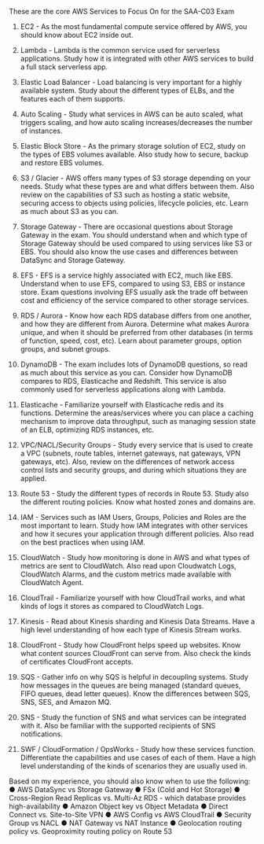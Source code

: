 These are the core AWS Services to Focus On for the SAA-C03 Exam 
 1.  EC2  - As the most fundamental compute service offered  by AWS, you should know about EC2 inside 
 out. 

 2.  Lambda  - Lambda is the common service used for serverless  applications. Study how it is integrated 
 with other AWS services to build a full stack serverless app.

 3.  Elastic Load Balancer  - Load balancing is very important  for a highly available system. Study about the different types of ELBs, and the features each of them supports. 

 4.  Auto Scaling  - Study what services in AWS can be auto  scaled, what triggers scaling, and how auto 
 scaling increases/decreases the number of instances. 

 5.  Elastic Block Store  - As the primary storage solution  of EC2, study on the types of EBS volumes 
 available. Also study how to secure, backup and restore EBS volumes. 

 6.  S3  /  Glacier  - AWS offers many types of S3 storage  depending on your needs. Study what these types are and what differs between them. Also review on the capabilities of S3 such as hosting a static 
 website, securing access to objects using policies, lifecycle policies, etc. Learn as much about S3 as 
 you can. 

 7.  Storage Gateway  - There are occasional questions about  Storage Gateway in the exam. You should 
 understand when and which type of Storage Gateway should be used compared to using services like 
 S3 or EBS. You should also know the use cases and differences between DataSync and Storage 
 Gateway. 

 8.  EFS  - EFS is a service highly associated with EC2,  much like EBS. Understand when to use EFS, 
 compared to using S3, EBS or instance store. Exam questions involving EFS usually ask the trade off 
 between cost and efficiency of the service compared to other storage services. 

 9.  RDS  /  Aurora  - Know how each RDS database differs  from one another, and how they are different from Aurora. Determine what makes Aurora unique, and when it should be preferred from other databases (in terms of function, speed, cost, etc). Learn about parameter groups, option groups, and subnet groups. 

 10.  DynamoDB  - The exam includes lots of DynamoDB questions,  so read as much about this service as 
 you can. Consider how DynamoDB compares to RDS, Elasticache and Redshift. This service is also 
 commonly used for serverless applications along with Lambda. 

 11.  Elasticache  - Familiarize yourself with Elasticache  redis and its functions. Determine the areas/services where you can place a caching mechanism to improve data throughput, such as managing session 
 state of an ELB, optimizing RDS instances, etc. 

 12.  VPC/NACL/Security Groups  - Study every service that  is used to create a VPC (subnets, route tables, internet gateways, nat gateways, VPN gateways, etc). Also, review on the differences of network access control lists and security groups, and during which situations they are applied. 

 13.  Route 53  - Study the different types of records in  Route 53. Study also the different routing policies. Know what hosted zones and domains are. 

 14.  IAM  - Services such as IAM Users, Groups, Policies  and Roles are the most important to learn. Study how IAM integrates with other services and how it secures your application through different policies. Also read on the best practices when using IAM. 

 15.  CloudWatch  - Study how monitoring is done in AWS and what types of metrics are sent to CloudWatch. 
 Also read upon Cloudwatch Logs, CloudWatch Alarms, and the custom metrics made available with 
 CloudWatch Agent. 

 16.  CloudTrail  - Familiarize yourself with how CloudTrail  works, and what kinds of logs it stores as 
 compared to CloudWatch Logs. 

 17.  Kinesis  - Read about Kinesis sharding and Kinesis  Data Streams. Have a high level understanding of how each type of Kinesis Stream works. 

 18.  CloudFront  - Study how CloudFront helps speed up websites. Know what content sources CloudFront 
 can serve from. Also check the kinds of certificates CloudFront accepts. 

 19.  SQS  - Gather info on why SQS is helpful in decoupling  systems. Study how messages in the queues are being managed (standard queues, FIFO queues, dead letter queues). Know the differences between 
 SQS, SNS, SES, and Amazon MQ. 

 20.  SNS  - Study the function of SNS and what services  can be integrated with it. Also be familiar with the supported recipients of SNS notifications. 

 21.  SWF  /  CloudFormation  /  OpsWorks  - Study how these  services function. Differentiate the capabilities and use cases of each of them. Have a high level understanding of the kinds of scenarios they are usually used in. 

 Based on my experience, you should also know when to use the following: 
 ●  AWS DataSync vs Storage Gateway 
 ●  FSx (Cold and Hot Storage) 
 ●  Cross-Region Read Replicas vs. Multi-Az RDS - which database provides high-availability 
 ●  Amazon Object key vs Object Metadata 
 ●  Direct Connect vs. Site-to-Site VPN 
 ●  AWS Config vs AWS CloudTrail 
 ●  Security Group vs NACL 
 ●  NAT Gateway vs NAT Instance 
 ●  Geolocation routing policy vs. Geoproximity routing policy on Route 53